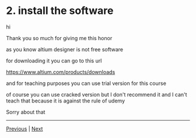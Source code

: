# 2. install the software

hi

Thank you so much for giving me this honor

as you know altium designer is not free software

for downloading it you can go to this url

https://www.altium.com/products/downloads

and for teaching purposes you can use trial version for this course

of course you can use cracked version but I don't recommend it and I can't teach that because it is against the rule of udemy

Sorry about that


---

[Previous](./1_Introduction.md) | [Next](./3_01.create-project.md)